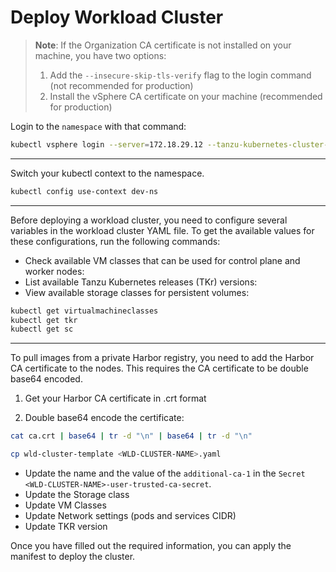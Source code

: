 # Deploy Workload Cluster

> **Note**: If the Organization CA certificate is not installed on your machine, you have two options:
> 1. Add the `--insecure-skip-tls-verify` flag to the login command (not recommended for production)
> 2. Install the vSphere CA certificate on your machine (recommended for production)

Login to the `namespace` with that command: 
```bash
kubectl vsphere login --server=172.18.29.12 --tanzu-kubernetes-cluster-namespace test-ns --vsphere-username=administrator@vsphere.local
```

---

Switch your kubectl context to the namespace.

```bash
kubectl config use-context dev-ns
```

---

Before deploying a workload cluster, you need to configure several variables in the workload cluster YAML file. To get the available values for these configurations, run the following commands:

- Check available VM classes that can be used for control plane and worker nodes:
- List available Tanzu Kubernetes releases (TKr) versions:
- View available storage classes for persistent volumes:


```bash
kubectl get virtualmachineclasses
kubectl get tkr
kubectl get sc
```


---

To pull images from a private Harbor registry, you need to add the Harbor CA certificate to the nodes. This requires the CA certificate to be double base64 encoded.

1. Get your Harbor CA certificate in .crt format

2. Double base64 encode the certificate:

```bash
cat ca.crt | base64 | tr -d "\n" | base64 | tr -d "\n"
```

```bash
cp wld-cluster-template <WLD-CLUSTER-NAME>.yaml
```


- Update the name and the value of the `additional-ca-1` in the `Secret` `<WLD-CLUSTER-NAME>-user-trusted-ca-secret`.
- Update the Storage class
- Update VM Classes
- Update Network settings (pods and services CIDR)
- Update TKR version




Once you have filled out the required information, you can apply the manifest to deploy the cluster.

